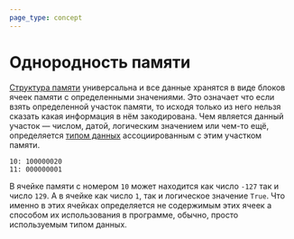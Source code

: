 ```yaml
---
page_type: concept
---
```


# Однородность памяти

[Структура памяти]([[20221029234220]]) универсальна и все данные хранятся в виде блоков ячеек памяти с определенными значениями. Это означает что если взять определенной участок памяти, то исходя только из него нельзя сказать какая информация в нём закодирована. Чем является данный участок — числом, датой, логическим значением или чем-то ещё, определяется [типом данных]([[20221120135950]]) ассоциированным с этим участком памяти. 

```
10: 100000020
11: 000000001
```

В ячейке памяти с номером `10` может находится как число `-127` так и число `129`. А в ячейке как число `1`, так и логическое значение `True`. Что именно в этих ячейках определяется не содержимым этих ячеек а способом их использования в программе, обычно, просто используемым типом данных.






